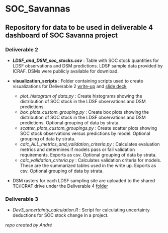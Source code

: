 # SOC_Savannas
## Repository for data to be used in deliverable 4 dashboard of SOC Savanna project

### Deliverable 2
- ***LDSF_and_DSM_soc_stocks.csv*** : Table with SOC stock quantities for LDSF observations and DSM predictions. LDSF sample data provided by ICRAF. DSMs were publicly available for download.

- **visualization_scripts** : Folder containing scripts used to create visualizations for Deliverable 2 [write-up](https://docs.google.com/document/d/1DPCL_MbP-KHWClp3BZtj47DRd_q52aVi6-yFihE-WvI/edit?tab=t.0) and [slide deck](https://docs.google.com/presentation/d/1lVm03xCva5bzybsERM2RNNHQakpT8e1ArQoX1yOq8Bc/edit?usp=sharing)
  - *plot_histogram of data.py* : Create histograms showing the distribution of SOC stock in the LDSF observations and DSM predictions.
  - *box_plots_custom_grouping.py* : Create box plots showing the distribution of SOC stock in the LDSF observations and DSM predictions. Optional grouping of data by strata.
  - *scatter_plots_custom_groupings.py* : Create scatter plots showing SOC stock observations versus predictions by model. Optional grouping of data by strata.
  - *calc_ALL_metrics_and_validation_criteria.py* : Calculates evaluation metrics and determines if models pass or fail validation requirements. Exports as csv. Optional grouping of data by strata.
  - *calc_validation_criteria.py* : Calculates validation criteria for models. These are the summarized tables used in the write up. Exports as csv. Optional grouping of data by strata.

- DSM rasters for each LDSF sampling site are uploaded to the shared TC/ICRAF drive under the Deliverable 4 [folder](https://drive.google.com/drive/folders/1K4IaiV7A_20qXnASSA9VcV-liazGPecC?usp=sharing)

### Deliverable 3
- *Dev3_uncertainty_calculation.R* : Script for calculating uncertainty deductions for SOC stock change in a project.  

*repo created by André*
